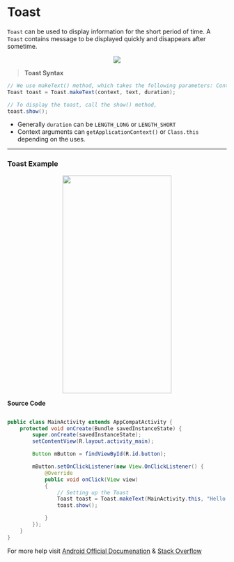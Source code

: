 # Toast

`Toast` can be used to display information for the short period of time. A `Toast` contains message to be displayed quickly and disappears after sometime.

<p align ="center"><img src = "https://user-images.githubusercontent.com/90956475/133914025-b3432e86-978c-4a14-b229-5f53bf41df2c.png"></p>

> **Toast Syntax**

```java
// We use makeText() method, which takes the following parameters: Context, text, duration
Toast toast = Toast.makeText(context, text, duration);

// To display the toast, call the show() method,
toast.show();
```
* Generally `duration` can be `LENGTH_LONG` or `LENGTH_SHORT` 
* Context arguments can `getApplicationContext()` or `Class.this` depending on the uses.

---
### Toast Example
<p align="center"><img src="https://user-images.githubusercontent.com/90956475/133914024-8f5acd8d-677d-42ea-83ae-b2eaaedb3f36.GIF"  height="500" width="250"></p>

**Source Code**

```java

public class MainActivity extends AppCompatActivity {
    protected void onCreate(Bundle savedInstanceState) {
        super.onCreate(savedInstanceState);
        setContentView(R.layout.activity_main);

        Button mButton = findViewById(R.id.button);

        mButton.setOnClickListener(new View.OnClickListener() {
            @Override
            public void onClick(View view)
            {
                // Setting up the Toast
                Toast toast = Toast.makeText(MainActivity.this, "Hello I'm A Toast" , Toast.LENGTH_SHORT);
                toast.show();

            }
        });
    }
}
```
For more help visit [Android Official Documenation](https://developer.android.com/guide/topics/ui/notifiers/toasts) & [Stack Overflow](https://stackoverflow.com/questions/3500197/how-to-display-toast-in-android)
